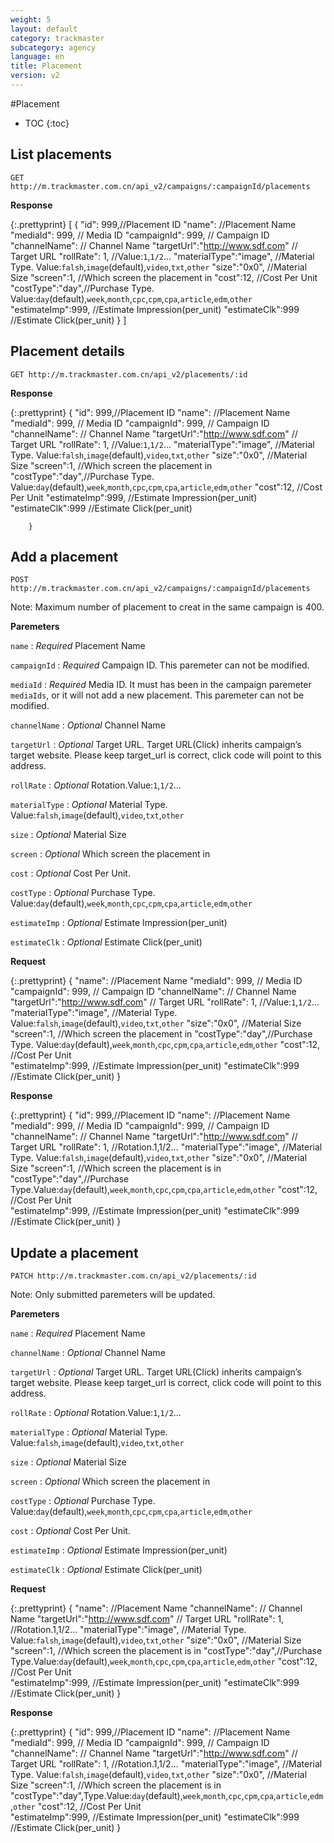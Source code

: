 ```yaml
---
weight: 5
layout: default
category: trackmaster
subcategory: agency
language: en
title: Placement
version: v2
---
```


#Placement

* TOC
{:toc}

## List placements

    GET http://m.trackmaster.com.cn/api_v2/campaigns/:campaignId/placements

**Response**

{:.prettyprint}
    [
        {
        "id": 999,//Placement ID
        "name": //Placement Name
        "mediaId": 999, // Media ID
        "campaignId": 999, // Campaign ID
        "channelName": // Channel Name
        "targetUrl":"http://www.sdf.com" // Target URL
        "rollRate": 1, //Value:`1`,`1/2`…
        "materialType":"image", //Material Type. Value:`falsh`,`image`(default),`video`,`txt`,`other`
        "size":"0x0", //Material Size
        "screen":1, //Which screen the placement in
        "cost":12, //Cost Per Unit     
   	"costType":"day",//Purchase Type. Value:`day`(default),`week`,`month`,`cpc`,`cpm`,`cpa`,`article`,`edm`,`other`
        "estimateImp":999, //Estimate Impression(per_unit)
        "estimateClk":999 //Estimate Click(per_unit)
        }
    ]


## Placement details

    GET http://m.trackmaster.com.cn/api_v2/placements/:id

**Response**

{:.prettyprint}
        {
        "id": 999,//Placement ID
        "name": //Placement Name
        "mediaId": 999, // Media ID
        "campaignId": 999, // Campaign ID
        "channelName": // Channel Name
        "targetUrl":"http://www.sdf.com" // Target URL
        "rollRate": 1, //Value:`1`,`1/2`…
        "materialType":"image", //Material Type. Value:`falsh`,`image`(default),`video`,`txt`,`other`
        "size":"0x0", //Material Size
        "screen":1, //Which screen the placement in   		"costType":"day",//Purchase Type. Value:`day`(default),`week`,`month`,`cpc`,`cpm`,`cpa`,`article`,`edm`,`other`
        "cost":12, //Cost Per Unit
        "estimateImp":999, //Estimate Impression(per_unit)
        "estimateClk":999 //Estimate Click(per_unit)

        }

## Add a placement

    POST http://m.trackmaster.com.cn/api_v2/campaigns/:campaignId/placements

Note: Maximum number of placement to creat in the same campaign is 400.

**Paremeters**

`name`
: _Required_  Placement Name

`campaignId`
: _Required_  Campaign ID. This paremeter can not be modified.

`mediaId`
: _Required_  Media ID. It must has been in the campaign paremeter `mediaIds`, or it will not add a new placement. This paremeter can not be modified.

`channelName`
: _Optional_  Channel Name

`targetUrl`
: _Optional_  Target URL. Target URL(Click) inherits campaign’s target website. Please keep target_url is correct, click code will point to this address.

`rollRate`
: _Optional_  Rotation.Value:`1`,`1/2`…

`materialType`
: _Optional_  Material Type. Value:`falsh`,`image`(default),`video`,`txt`,`other`

`size`
: _Optional_  Material Size

`screen`
: _Optional_  Which screen the placement in

`cost`
: _Optional_  Cost Per Unit. 

`costType`
: _Optional_  Purchase Type. Value:`day`(default),`week`,`month`,`cpc`,`cpm`,`cpa`,`article`,`edm`,`other`

`estimateImp`
: _Optional_  Estimate Impression(per_unit)

`estimateClk`
: _Optional_  Estimate Click(per_unit)




**Request**


{:.prettyprint} 
    {
        "name": //Placement Name
        "mediaId": 999, // Media ID
        "campaignId": 999, // Campaign ID
        "channelName": // Channel Name
        "targetUrl":"http://www.sdf.com" // Target URL
        "rollRate": 1, //Value:`1`,`1/2`…
        "materialType":"image", //Material Type. Value:`falsh`,`image`(default),`video`,`txt`,`other`
        "size":"0x0", //Material Size
        "screen":1, //Which screen the placement in   		"costType":"day",//Purchase Type. Value:`day`(default),`week`,`month`,`cpc`,`cpm`,`cpa`,`article`,`edm`,`other`
        "cost":12, //Cost Per Unit        
        "estimateImp":999, //Estimate Impression(per_unit)
        "estimateClk":999 //Estimate Click(per_unit)
    }
    
**Response**

{:.prettyprint}
    {
        "id": 999,//Placement ID
        "name": //Placement Name
        "mediaId": 999, // Media ID
        "campaignId": 999, // Campaign ID
        "channelName": // Channel Name
        "targetUrl":"http://www.sdf.com" // Target URL
        "rollRate": 1, //Rotation.1,1/2…
        "materialType":"image", //Material Type. Value:`falsh`,`image`(default),`video`,`txt`,`other`
        "size":"0x0", //Material Size
        "screen":1, //Which screen the placement is in   		"costType":"day",//Purchase Type.Value:`day`(default),`week`,`month`,`cpc`,`cpm`,`cpa`,`article`,`edm`,`other`
        "cost":12, //Cost Per Unit          
        "estimateImp":999, //Estimate Impression(per_unit)
        "estimateClk":999 //Estimate Click(per_unit)
    }

## Update a placement

    PATCH http://m.trackmaster.com.cn/api_v2/placements/:id

Note: Only submitted paremeters will be updated.

**Paremeters**

`name`
: _Required_  Placement Name


`channelName`
: _Optional_  Channel Name

`targetUrl`
: _Optional_  Target URL. Target URL(Click) inherits campaign’s target website. Please keep target_url is correct, click code will point to this address.

`rollRate`
: _Optional_  Rotation.Value:`1`,`1/2`…

`materialType`
: _Optional_  Material Type. Value:`falsh`,`image`(default),`video`,`txt`,`other`

`size`
: _Optional_  Material Size

`screen`
: _Optional_  Which screen the placement in

`costType`
: _Optional_  Purchase Type. Value:`day`(default),`week`,`month`,`cpc`,`cpm`,`cpa`,`article`,`edm`,`other`

`cost`
: _Optional_  Cost Per Unit. 

`estimateImp`
: _Optional_  Estimate Impression(per_unit)

`estimateClk`
: _Optional_  Estimate Click(per_unit)


**Request**

{:.prettyprint}
    {
        "name": //Placement Name
        "channelName": // Channel Name
        "targetUrl":"http://www.sdf.com" // Target URL
        "rollRate": 1, //Rotation.1,1/2…
        "materialType":"image", //Material Type. Value:`falsh`,`image`(default),`video`,`txt`,`other`
        "size":"0x0", //Material Size
        "screen":1, //Which screen the placement is in   		"costType":"day",//Purchase Type.Value:`day`(default),`week`,`month`,`cpc`,`cpm`,`cpa`,`article`,`edm`,`other`
        "cost":12, //Cost Per Unit  
        "estimateImp":999, //Estimate Impression(per_unit)
        "estimateClk":999 //Estimate Click(per_unit)
    }

**Response**

{:.prettyprint}
    {
        "id": 999,//Placement ID
        "name": //Placement Name
        "mediaId": 999, // Media ID
        "campaignId": 999, // Campaign ID
        "channelName": // Channel Name
        "targetUrl":"http://www.sdf.com" // Target URL
        "rollRate": 1, //Rotation.1,1/2…
        "materialType":"image", //Material Type. Value:`falsh`,`image`(default),`video`,`txt`,`other`
        "size":"0x0", //Material Size
        "screen":1, //Which screen the placement is in   		"costType":"day",Type.Value:`day`(default),`week`,`month`,`cpc`,`cpm`,`cpa`,`article`,`edm`,`other`
        "cost":12, //Cost Per Unit          
        "estimateImp":999, //Estimate Impression(per_unit)
        "estimateClk":999 //Estimate Click(per_unit)
    }
    